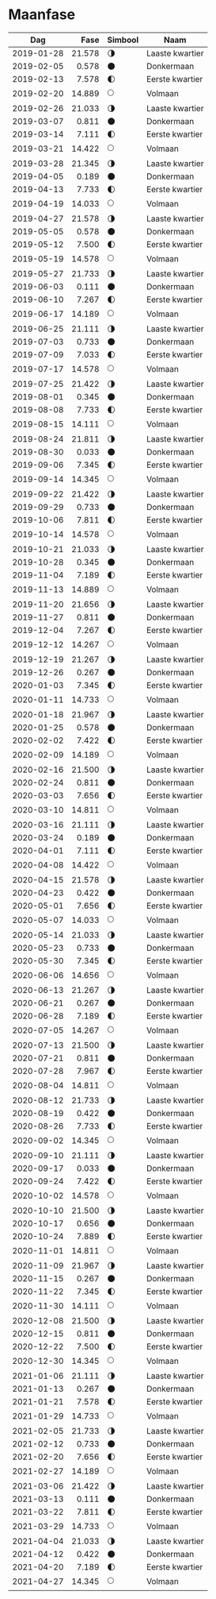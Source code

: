 # Maanfase
    
Dag        | Fase   | Simbool | Naam
-----------|-------:|---|---
2019-01-28 | 21.578 | 🌗 | Laaste kwartier
2019-02-05 |  0.578 | 🌑 | Donkermaan
2019-02-13 |  7.578 | 🌓 | Eerste kwartier
2019-02-20 | 14.889 | 🌕 | Volmaan
2019-02-26 | 21.033 | 🌗 | Laaste kwartier
2019-03-07 |  0.811 | 🌑 | Donkermaan
2019-03-14 |  7.111 | 🌓 | Eerste kwartier
2019-03-21 | 14.422 | 🌕 | Volmaan
2019-03-28 | 21.345 | 🌗 | Laaste kwartier
2019-04-05 |  0.189 | 🌑 | Donkermaan
2019-04-13 |  7.733 | 🌓 | Eerste kwartier
2019-04-19 | 14.033 | 🌕 | Volmaan
2019-04-27 | 21.578 | 🌗 | Laaste kwartier
2019-05-05 |  0.578 | 🌑 | Donkermaan
2019-05-12 |  7.500 | 🌓 | Eerste kwartier
2019-05-19 | 14.578 | 🌕 | Volmaan
2019-05-27 | 21.733 | 🌗 | Laaste kwartier
2019-06-03 |  0.111 | 🌑 | Donkermaan
2019-06-10 |  7.267 | 🌓 | Eerste kwartier
2019-06-17 | 14.189 | 🌕 | Volmaan
2019-06-25 | 21.111 | 🌗 | Laaste kwartier
2019-07-03 |  0.733 | 🌑 | Donkermaan
2019-07-09 |  7.033 | 🌓 | Eerste kwartier
2019-07-17 | 14.578 | 🌕 | Volmaan
2019-07-25 | 21.422 | 🌗 | Laaste kwartier
2019-08-01 |  0.345 | 🌑 | Donkermaan
2019-08-08 |  7.733 | 🌓 | Eerste kwartier
2019-08-15 | 14.111 | 🌕 | Volmaan
2019-08-24 | 21.811 | 🌗 | Laaste kwartier
2019-08-30 |  0.033 | 🌑 | Donkermaan
2019-09-06 |  7.345 | 🌓 | Eerste kwartier
2019-09-14 | 14.345 | 🌕 | Volmaan
2019-09-22 | 21.422 | 🌗 | Laaste kwartier
2019-09-29 |  0.733 | 🌑 | Donkermaan
2019-10-06 |  7.811 | 🌓 | Eerste kwartier
2019-10-14 | 14.578 | 🌕 | Volmaan
2019-10-21 | 21.033 | 🌗 | Laaste kwartier
2019-10-28 |  0.345 | 🌑 | Donkermaan
2019-11-04 |  7.189 | 🌓 | Eerste kwartier
2019-11-13 | 14.889 | 🌕 | Volmaan
2019-11-20 | 21.656 | 🌗 | Laaste kwartier
2019-11-27 |  0.811 | 🌑 | Donkermaan
2019-12-04 |  7.267 | 🌓 | Eerste kwartier
2019-12-12 | 14.267 | 🌕 | Volmaan
2019-12-19 | 21.267 | 🌗 | Laaste kwartier
2019-12-26 |  0.267 | 🌑 | Donkermaan
2020-01-03 |  7.345 | 🌓 | Eerste kwartier
2020-01-11 | 14.733 | 🌕 | Volmaan
2020-01-18 | 21.967 | 🌗 | Laaste kwartier
2020-01-25 |  0.578 | 🌑 | Donkermaan
2020-02-02 |  7.422 | 🌓 | Eerste kwartier
2020-02-09 | 14.189 | 🌕 | Volmaan
2020-02-16 | 21.500 | 🌗 | Laaste kwartier
2020-02-24 |  0.811 | 🌑 | Donkermaan
2020-03-03 |  7.656 | 🌓 | Eerste kwartier
2020-03-10 | 14.811 | 🌕 | Volmaan
2020-03-16 | 21.111 | 🌗 | Laaste kwartier
2020-03-24 |  0.189 | 🌑 | Donkermaan
2020-04-01 |  7.111 | 🌓 | Eerste kwartier
2020-04-08 | 14.422 | 🌕 | Volmaan
2020-04-15 | 21.578 | 🌗 | Laaste kwartier
2020-04-23 |  0.422 | 🌑 | Donkermaan
2020-05-01 |  7.656 | 🌓 | Eerste kwartier
2020-05-07 | 14.033 | 🌕 | Volmaan
2020-05-14 | 21.033 | 🌗 | Laaste kwartier
2020-05-23 |  0.733 | 🌑 | Donkermaan
2020-05-30 |  7.345 | 🌓 | Eerste kwartier
2020-06-06 | 14.656 | 🌕 | Volmaan
2020-06-13 | 21.267 | 🌗 | Laaste kwartier
2020-06-21 |  0.267 | 🌑 | Donkermaan
2020-06-28 |  7.189 | 🌓 | Eerste kwartier
2020-07-05 | 14.267 | 🌕 | Volmaan
2020-07-13 | 21.500 | 🌗 | Laaste kwartier
2020-07-21 |  0.811 | 🌑 | Donkermaan
2020-07-28 |  7.967 | 🌓 | Eerste kwartier
2020-08-04 | 14.811 | 🌕 | Volmaan
2020-08-12 | 21.733 | 🌗 | Laaste kwartier
2020-08-19 |  0.422 | 🌑 | Donkermaan
2020-08-26 |  7.733 | 🌓 | Eerste kwartier
2020-09-02 | 14.345 | 🌕 | Volmaan
2020-09-10 | 21.111 | 🌗 | Laaste kwartier
2020-09-17 |  0.033 | 🌑 | Donkermaan
2020-09-24 |  7.422 | 🌓 | Eerste kwartier
2020-10-02 | 14.578 | 🌕 | Volmaan
2020-10-10 | 21.500 | 🌗 | Laaste kwartier
2020-10-17 |  0.656 | 🌑 | Donkermaan
2020-10-24 |  7.889 | 🌓 | Eerste kwartier
2020-11-01 | 14.811 | 🌕 | Volmaan
2020-11-09 | 21.967 | 🌗 | Laaste kwartier
2020-11-15 |  0.267 | 🌑 | Donkermaan
2020-11-22 |  7.345 | 🌓 | Eerste kwartier
2020-11-30 | 14.111 | 🌕 | Volmaan
2020-12-08 | 21.500 | 🌗 | Laaste kwartier
2020-12-15 |  0.811 | 🌑 | Donkermaan
2020-12-22 |  7.500 | 🌓 | Eerste kwartier
2020-12-30 | 14.345 | 🌕 | Volmaan
2021-01-06 | 21.111 | 🌗 | Laaste kwartier
2021-01-13 |  0.267 | 🌑 | Donkermaan
2021-01-21 |  7.578 | 🌓 | Eerste kwartier
2021-01-29 | 14.733 | 🌕 | Volmaan
2021-02-05 | 21.733 | 🌗 | Laaste kwartier
2021-02-12 |  0.733 | 🌑 | Donkermaan
2021-02-20 |  7.656 | 🌓 | Eerste kwartier
2021-02-27 | 14.189 | 🌕 | Volmaan
2021-03-06 | 21.422 | 🌗 | Laaste kwartier
2021-03-13 |  0.111 | 🌑 | Donkermaan
2021-03-22 |  7.811 | 🌓 | Eerste kwartier
2021-03-29 | 14.733 | 🌕 | Volmaan
2021-04-04 | 21.033 | 🌗 | Laaste kwartier
2021-04-12 |  0.422 | 🌑 | Donkermaan
2021-04-20 |  7.189 | 🌓 | Eerste kwartier
2021-04-27 | 14.345 | 🌕 | Volmaan

